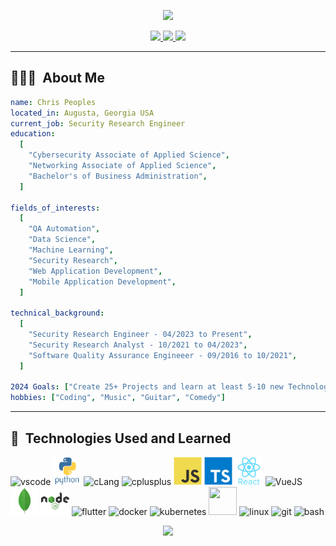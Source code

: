 <p align="center">
  <img src="https://capsule-render.vercel.app/api?type=waving&color=gradient&text=Hello!%20👋&height=100&section=header"/>
</p>

<div align="center">
  <a href="https://linkedin.com/in/chrispeoples">
    <img height="50" src="https://raw.githubusercontent.com/gauravghongde/social-icons/9d939e1c5b7ea4a24ac39c3e4631970c0aa1b920/SVG/Color/LinkedIN.svg"/>
  </a>
  <a href="https://cpeoples.github.io">
    <img height="50" src="https://raw.githubusercontent.com/gauravghongde/social-icons/9d939e1c5b7ea4a24ac39c3e4631970c0aa1b920/SVG/Color/Github.svg"/>
  </a>
  <a href="https://gitlab.com/cpeoples">
    <img height="50" src="https://images.ctfassets.net/xz1dnu24egyd/3FbNmZRES38q2Sk2EcoT7a/a290dc207a67cf779fc7c2456b177e9f/press-kit-icon.svg"/>
  </a>
</div>

---

<h2> 👨🏻‍💻 &nbsp;About Me</h2>

```yaml
name: Chris Peoples
located_in: Augusta, Georgia USA
current_job: Security Research Engineer
education:
  [
    "Cybersecurity Associate of Applied Science",
    "Networking Associate of Applied Science",
    "Bachelor's of Business Administration",
  ]

fields_of_interests:
  [
    "QA Automation",
    "Data Science",
    "Machine Learning",
    "Security Research",
    "Web Application Development",
    "Mobile Application Development",
  ]
 
technical_background:
  [
    "Security Research Engineer - 04/2023 to Present",
    "Security Research Analyst - 10/2021 to 04/2023",
    "Software Quality Assurance Engineeer - 09/2016 to 10/2021",
  ]
  
2024 Goals: ["Create 25+ Projects and learn at least 5-10 new Technologies."]
hobbies: ["Coding", "Music", "Guitar", "Comedy"]
```
  
---  
  
<h2> 🚀 &nbsp;Technologies Used and Learned</h2>
<p align="left">
<img src="https://cdn.jsdelivr.net/gh/devicons/devicon/icons/vscode/vscode-original.svg" alt="vscode" width="45" height="45"/>
<img src="https://raw.githubusercontent.com/devicons/devicon/master/icons/python/python-original-wordmark.svg" alt="python" width="45" height="45"/>
<img src="https://cdn.jsdelivr.net/gh/devicons/devicon/icons/c/c-original.svg" alt="cLang" width="45" height="45"/>
<img src="https://cdn.jsdelivr.net/gh/devicons/devicon/icons/cplusplus/cplusplus-original.svg" alt="cplusplus" width="45" height="45"/>
<img src="https://raw.githubusercontent.com/devicons/devicon/master/icons/javascript/javascript-original.svg" alt="javascript" width="45" height="45" />
<img src="https://raw.githubusercontent.com/devicons/devicon/master/icons/typescript/typescript-original.svg" alt="typescript" width="45" height="45" />
<img src="https://raw.githubusercontent.com/devicons/devicon/master/icons/react/react-original-wordmark.svg" alt="react" width="45" height="45" />
<img src="https://cdn.jsdelivr.net/gh/devicons/devicon/icons/vuejs/vuejs-original-wordmark.svg" alt="VueJS" width="45" height="45"/>
<img src="https://raw.githubusercontent.com/devicons/devicon/master/icons/mongodb/mongodb-original.svg" alt="mongodb" width="45" height="45" />
<img src="https://raw.githubusercontent.com/devicons/devicon/master/icons/nodejs/nodejs-original-wordmark.svg" alt="nodejs" width="45" height="45" />
<img src="https://cdn.jsdelivr.net/gh/devicons/devicon/icons/flutter/flutter-original.svg" alt="flutter" width="45" height="45"/>
<img src="https://cdn.jsdelivr.net/gh/devicons/devicon/icons/docker/docker-original.svg" alt="docker" width="45" height="45"/>
<img src="https://cdn.jsdelivr.net/gh/devicons/devicon/icons/kubernetes/kubernetes-plain.svg" alt="kubernetes" width="45" height="45"/>
<img src="https://cdn.jsdelivr.net/gh/devicons/devicon/icons/amazonwebservices/amazonwebservices-plain-wordmark.svg" width="45" height="45"/>
<img src="https://cdn.jsdelivr.net/gh/devicons/devicon/icons/linux/linux-original.svg" alt="linux" width="45" height="45"/>       
<img src="https://cdn.jsdelivr.net/gh/devicons/devicon/icons/git/git-original.svg" alt="git" width="45" height="45"/>
<img src="https://cdn.jsdelivr.net/gh/devicons/devicon/icons/bash/bash-original.svg" alt="bash" width="45" height="45"/>
</p>

<p align="center">
  <img src="https://capsule-render.vercel.app/api?type=waving&color=gradient&height=100&section=footer"/>
</p>
